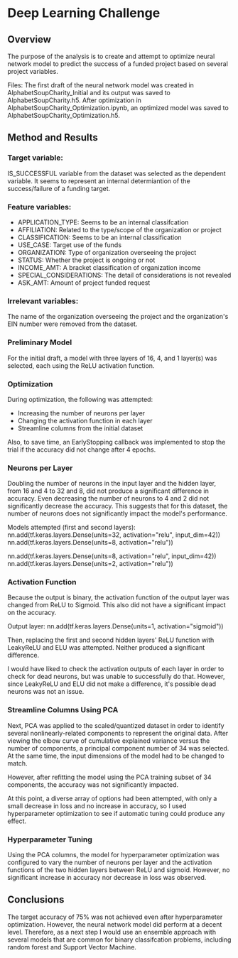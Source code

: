 # Deep Learning Challenge

## Overview
The purpose of the analysis is to create and attempt to optimize neural network model to predict the success of a funded project based on several project variables. 

Files:
The first draft of the neural network model was created in AlphabetSoupCharity_Initial and its output was saved to AlphabetSoupCharity.h5.
After optimization in AlphabetSoupCharity_Optimization.ipynb, an optimized model was saved to AlphabetSoupCharity_Optimization.h5.

## Method and Results

### Target variable:
IS_SUCCESSFUL variable from the dataset was selected as the dependent variable. It seems to represent an internal determiantion of the success/failure of a funding target.

### Feature variables:
* APPLICATION_TYPE: Seems to be an internal classifcation
* AFFILIATION: Related to the type/scope of the organization or project
* CLASSIFICATION: Seems to be an internal classification
* USE_CASE: Target use of the funds
* ORGANIZATION: Type of organization overseeing the project
* STATUS: Whether the project is ongoing or not
* INCOME_AMT: A bracket classification of organization income
* SPECIAL_CONSIDERATIONS: The detail of considerations is not revealed 
* ASK_AMT: Amount of project funded request

### Irrelevant variables:
The name of the organization overseeing the project and the organization's EIN number were removed from the dataset.

### Preliminary Model
For the initial draft, a model with three layers of 16, 4, and 1 layer(s) was selected, each using the ReLU activation function. 

### Optimization
During optimization, the following was attempted:
* Increasing the number of neurons per layer
* Changing the activation function in each layer
* Streamline columns from the initial dataset

Also, to save time, an EarlyStopping callback was implemented to stop the trial if the accuracy did not change after 4 epochs.

### Neurons per Layer
Doubling the number of neurons in the input layer and the hidden layer, from 16 and 4 to 32 and 8, did not produce a significant difference in accuracy. Even decreasing the number of neurons to 4 and 2 did not significantly decrease the accuracy. This suggests that for this dataset, the number of neurons does not significantly impact the model's performance.

Models attempted (first and second layers):
nn.add(tf.keras.layers.Dense(units=32, activation="relu", input_dim=42))
nn.add(tf.keras.layers.Dense(units=8, activation="relu"))

nn.add(tf.keras.layers.Dense(units=8, activation="relu", input_dim=42))
nn.add(tf.keras.layers.Dense(units=2, activation="relu"))

### Activation Function
Because the output is binary, the activation function of the output layer was changed from ReLU to Sigmoid. This also did not have a significant impact on the accuracy.

Output layer:
nn.add(tf.keras.layers.Dense(units=1, activation="sigmoid"))

Then, replacing the first and second hidden layers' ReLU function with LeakyReLU and ELU was attempted. Neither produced a significant difference.

I would have liked to check the activation outputs of each layer in order to check for dead neurons, but was unable to successfully do that. However, since LeakyReLU and ELU did not make a difference, it's possible dead neurons was not an issue.

### Streamline Columns Using PCA
Next, PCA was applied to the scaled/quantized dataset in order to identify several nonlinearly-related components to represent the original data. After viewing the elbow curve of cumulative explained variance versus the number of components, a principal component number of 34 was selected. At the same time, the input dimensions of the model had to be changed to match.

However, after refitting the model using the PCA training subset of 34 components, the accuracy was not significantly impacted.

At this point, a diverse array of options had been attempted, with only a small decrease in loss and no increase in accuracy, so I used hyperparameter optimization to see if automatic tuning could produce any effect.

### Hyperparameter Tuning
Using the PCA columns, the model for hyperparameter optimization was configured to vary the number of neurons per layer and the activation functions of the two hidden layers between ReLU and sigmoid. However, no significant increase in accuracy nor decrease in loss was observed. 

## Conclusions
The target accuracy of 75% was not achieved even after hyperparameter optimization. However, the neural network model did perform at a decent level. Therefore, as a next step I would use an ensemble approach with several models that are common for binary classifcation problems, including random forest and Support Vector Machine.
